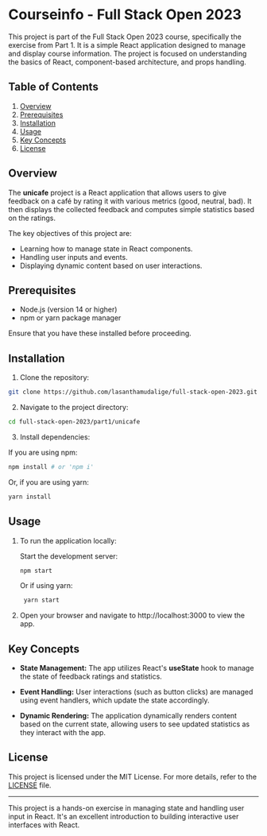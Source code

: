 # Courseinfo - Full Stack Open 2023

This project is part of the Full Stack Open 2023 course, specifically the exercise from Part 1. It is a simple React application designed to manage and display course information. The project is focused on understanding the basics of React, component-based architecture, and props handling.

## Table of Contents

   1. [Overview](#overview)
   2. [Prerequisites](#prerequisites)
   3. [Installation](#installation)
   4. [Usage](#usage)
   5. [Key Concepts](#key-concepts)
   6. [License](#license)

## Overview

The **unicafe** project is a React application that allows users to give feedback on a café by rating it with various metrics (good, neutral, bad). It then displays the collected feedback and computes simple statistics based on the ratings. 

The key objectives of this project are:

   * Learning how to manage state in React components.
   * Handling user inputs and events.
   * Displaying dynamic content based on user interactions.

## Prerequisites

   * Node.js (version 14 or higher)
   * npm or yarn package manager

Ensure that you have these installed before proceeding.

## Installation

   1. Clone the repository:
   ```bash
   git clone https://github.com/lasanthamudalige/full-stack-open-2023.git
   ```

   2. Navigate to the project directory:
   ```bash
   cd full-stack-open-2023/part1/unicafe
   ```

   3. Install dependencies:

   If you are using npm:
   ```bash
   npm install # or 'npm i'
   ```

   Or, if you are using yarn:
   ```bash
   yarn install
   ```

## Usage

1. To run the application locally:

    Start the development server:

    ```bash
   npm start
   ```

   Or if using yarn:
   ```bash
    yarn start
   ```

2. Open your browser and navigate to http://localhost:3000 to view the app.

## Key Concepts

  * **State Management:** The app utilizes React's **useState** hook to manage the state of feedback ratings and statistics.

  * **Event Handling:** User interactions (such as button clicks) are managed using event handlers, which update the state accordingly.

  * **Dynamic Rendering:** The application dynamically renders content based on the current state, allowing users to see updated statistics as they interact with the app.

## License

This project is licensed under the MIT License. For more details, refer to the [LICENSE](https://github.com/lasanthamudalige/full-stack-open-2023/blob/main/LICENSE) file.

<!-- This is to add horizontal line -->
---

This project is a hands-on exercise in managing state and handling user input in React. It's an excellent introduction to building interactive user interfaces with React.
